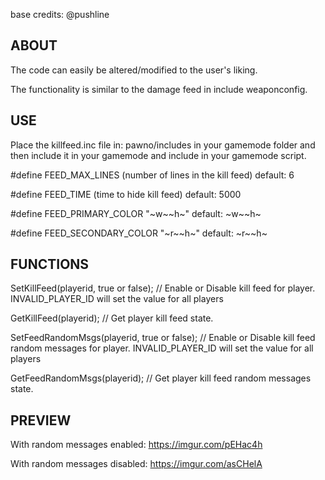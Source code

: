 base credits: @pushline

ABOUT
- 

The code can easily be altered/modified to the user's liking.

The functionality is similar to the damage feed in include weaponconfig.

USE
- 

Place the killfeed.inc file in: pawno/includes in your gamemode folder and then include it in your gamemode and include in your gamemode script.

#define FEED_MAX_LINES (number of lines in the kill feed) default: 6

#define FEED_TIME (time to hide kill feed) default: 5000

#define FEED_PRIMARY_COLOR "~w~~h~" default: ~w~~h~

#define FEED_SECONDARY_COLOR "~r~~h~" default: ~r~~h~

FUNCTIONS
- 

SetKillFeed(playerid, true or false); // Enable or Disable kill feed for player. INVALID_PLAYER_ID will set the value for all players

GetKillFeed(playerid); // Get player kill feed state.

SetFeedRandomMsgs(playerid, true or false); // Enable or Disable kill feed random messages for player. INVALID_PLAYER_ID will set the value for all players

GetFeedRandomMsgs(playerid); // Get player kill feed random messages state.

PREVIEW
-

With random messages enabled:
https://imgur.com/pEHac4h

With random messages disabled:
https://imgur.com/asCHelA
